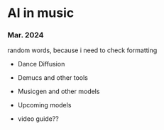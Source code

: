 # AI in music

### Mar. 2024

random words, because i need to check formatting

- Dance Diffusion
- Demucs and other tools
- Musicgen and other models
- Upcoming models

- video guide??
